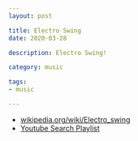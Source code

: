 ```yaml
---
layout: post

title: Electro Swing
date: 2020-03-28

description: Electro Swing!

category: music

tags:
- music

---
```


* [wikipedia.org/wiki/Electro_swing](https://en.wikipedia.org/wiki/Electro_swing)
* [Youtube Search Playlist](https://www.youtube.com/results?search_query=electro+swing&sp=EgIQAw%253D%253D)
